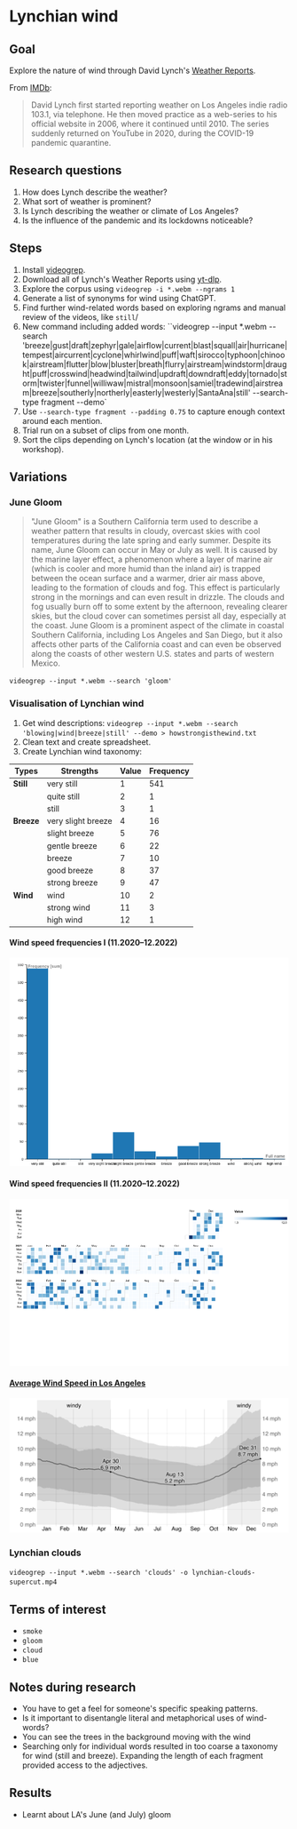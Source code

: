 # Lynchian wind

## Goal
Explore the nature of wind through David Lynch's [Weather Reports](https://www.youtube.com/playlist?list=PLTPQcjlcvvXExy6Ti4TccyRvwntL00b2w).

From [IMDb](https://www.imdb.com/title/tt12313750/trivia/?ref_=tt_trv_trv):
> David Lynch first started reporting weather on Los Angeles indie radio 103.1, via telephone. He then moved practice as a web-series to his official website in 2006, where it continued until 2010. The series suddenly returned on YouTube in 2020, during the COVID-19 pandemic quarantine.

## Research questions
1. How does Lynch describe the weather?
2. What sort of weather is prominent?
3. Is Lynch describing the weather or climate of Los Angeles?
4. Is the influence of the pandemic and its lockdowns noticeable? 

## Steps
1. Install [videogrep](https://github.com/antiboredom/videogrep).
2. Download all of Lynch's Weather Reports using [yt-dlp](https://github.com/yt-dlp/yt-dlp).
3. Explore the corpus using `videogrep -i *.webm --ngrams 1`
4. Generate a list of synonyms for wind using ChatGPT.
7. Find further wind-related words based on exploring ngrams and manual review of the videos, like `still`/
8. New command including added words: ``videogrep --input *.webm --search 'breeze|gust|draft|zephyr|gale|airflow|current|blast|squall|air|hurricane|tempest|aircurrent|cyclone|whirlwind|puff|waft|sirocco|typhoon|chinook|airstream|flutter|blow|bluster|breath|flurry|airstream|windstorm|draught|puff|crosswind|headwind|tailwind|updraft|downdraft|eddy|tornado|storm|twister|funnel|williwaw|mistral|monsoon|samiel|tradewind|airstream|breeze|southerly|northerly|easterly|westerly|SantaAna|still' --search-type fragment --demo`
10. Use `--search-type fragment --padding 0.75` to capture enough context around each mention.
11. Trial run on a subset of clips from one month.
12. Sort the clips depending on Lynch's location (at the window or in his workshop).

## Variations
### June Gloom
> "June Gloom" is a Southern California term used to describe a weather pattern that results in cloudy, overcast skies with cool temperatures during the late spring and early summer. Despite its name, June Gloom can occur in May or July as well. It is caused by the marine layer effect, a phenomenon where a layer of marine air (which is cooler and more humid than the inland air) is trapped between the ocean surface and a warmer, drier air mass above, leading to the formation of clouds and fog.
> This effect is particularly strong in the mornings and can even result in drizzle. The clouds and fog usually burn off to some extent by the afternoon, revealing clearer skies, but the cloud cover can sometimes persist all day, especially at the coast.
> June Gloom is a prominent aspect of the climate in coastal Southern California, including Los Angeles and San Diego, but it also affects other parts of the California coast and can even be observed along the coasts of other western U.S. states and parts of western Mexico.

`videogrep --input *.webm --search 'gloom'`

### Visualisation of Lynchian wind
1. Get wind descriptions: `videogrep --input *.webm --search 'blowing|wind|breeze|still' --demo > howstrongisthewind.txt`
2. Clean text and create spreadsheet.
3. Create Lynchian wind taxonomy:

| **Types**  | **Strengths**      | **Value** | **Frequency** |
|------------|--------------------|-----------|---------------|
| **Still**  | very still         |         1 | 		   541|
|            | quite still        |         2 |				 1|
|            | still              |         3 |				 1|
| **Breeze** | very slight breeze |         4 |				16|
|            | slight breeze      |         5 |				76|
|            | gentle breeze      |         6 |				22|
|            | breeze             |         7 |				10|
|            | good breeze        |         8 |				37|
|            | strong breeze      |         9 |				47|
| **Wind**   | wind               |        10 |				 2|
|            | strong wind        |        11 |				 3|
|            | high wind          |        12 |				 1|

#### Wind speed frequencies I (11.2020–12.2022)
![](https://github.com/mhep/lynchian-wind/blob/main/img/wind-strength-frequency.png)

#### Wind speed frequencies II (11.2020–12.2022)
![](https://github.com/mhep/lynchian-wind/blob/main/img/wind-over-year.png)

#### [Average Wind Speed in Los Angeles](https://weatherspark.com/y/1705/Average-Weather-in-Los-Angeles-California-United-States-Year-Round#Figures-WindSpeed)
![](https://github.com/mhep/lynchian-wind/blob/main/img/average-la-windspeed.png)


### Lynchian clouds
`videogrep --input *.webm --search 'clouds' -o lynchian-clouds-supercut.mp4`

## Terms of interest
- `smoke`
- `gloom`
- `cloud`
- `blue`

## Notes during research
- You have to get a feel for someone's specific speaking patterns.
- Is it important to disentangle literal and metaphorical uses of wind-words?
- You can see the trees in the background moving with the wind
- Searching only for individual words resulted in too coarse a taxonomy for wind (still and breeze). Expanding the length of each fragment provided access to the adjectives.

## Results
- Learnt about LA's June (and July) gloom
